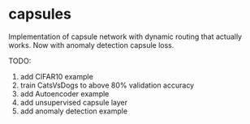 # capsules
Implementation of capsule network with dynamic routing that actually works. Now with anomaly detection capsule loss.

TODO:
1. add CIFAR10 example
2. train CatsVsDogs to above 80% validation accuracy
3. add Autoencoder example
4. add unsupervised capsule layer
5. add anomaly detection example
